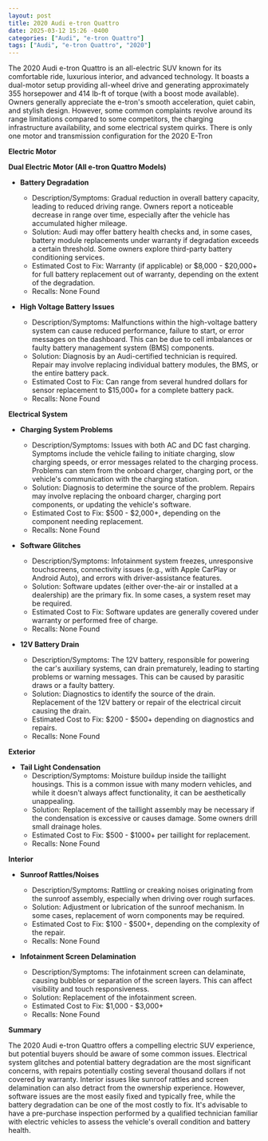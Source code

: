 ```yaml
---
layout: post
title: 2020 Audi e-tron Quattro
date: 2025-03-12 15:26 -0400
categories: ["Audi", "e-tron Quattro"]
tags: ["Audi", "e-tron Quattro", "2020"]
---
```

The 2020 Audi e-tron Quattro is an all-electric SUV known for its comfortable ride, luxurious interior, and advanced technology. It boasts a dual-motor setup providing all-wheel drive and generating approximately 355 horsepower and 414 lb-ft of torque (with a boost mode available). Owners generally appreciate the e-tron's smooth acceleration, quiet cabin, and stylish design. However, some common complaints revolve around its range limitations compared to some competitors, the charging infrastructure availability, and some electrical system quirks. There is only one motor and transmission configuration for the 2020 E-Tron

**Electric Motor**

**Dual Electric Motor (All e-tron Quattro Models)**

*   **Battery Degradation**
    *   Description/Symptoms: Gradual reduction in overall battery capacity, leading to reduced driving range. Owners report a noticeable decrease in range over time, especially after the vehicle has accumulated higher mileage.
    *   Solution: Audi may offer battery health checks and, in some cases, battery module replacements under warranty if degradation exceeds a certain threshold. Some owners explore third-party battery conditioning services.
    *   Estimated Cost to Fix: Warranty (if applicable) or $8,000 - $20,000+ for full battery replacement out of warranty, depending on the extent of the degradation.
    *   Recalls: None Found

*   **High Voltage Battery Issues**
    * Description/Symptoms: Malfunctions within the high-voltage battery system can cause reduced performance, failure to start, or error messages on the dashboard. This can be due to cell imbalances or faulty battery management system (BMS) components.
    * Solution: Diagnosis by an Audi-certified technician is required. Repair may involve replacing individual battery modules, the BMS, or the entire battery pack.
    * Estimated Cost to Fix: Can range from several hundred dollars for sensor replacement to $15,000+ for a complete battery pack.
    * Recalls: None Found

**Electrical System**

*   **Charging System Problems**
    *   Description/Symptoms: Issues with both AC and DC fast charging. Symptoms include the vehicle failing to initiate charging, slow charging speeds, or error messages related to the charging process. Problems can stem from the onboard charger, charging port, or the vehicle's communication with the charging station.
    *   Solution: Diagnosis to determine the source of the problem. Repairs may involve replacing the onboard charger, charging port components, or updating the vehicle's software.
    *   Estimated Cost to Fix: $500 - $2,000+, depending on the component needing replacement.
    *   Recalls: None Found

*   **Software Glitches**
    *   Description/Symptoms: Infotainment system freezes, unresponsive touchscreens, connectivity issues (e.g., with Apple CarPlay or Android Auto), and errors with driver-assistance features.
    *   Solution: Software updates (either over-the-air or installed at a dealership) are the primary fix. In some cases, a system reset may be required.
    *   Estimated Cost to Fix: Software updates are generally covered under warranty or performed free of charge.
    *   Recalls: None Found

*   **12V Battery Drain**
    *   Description/Symptoms: The 12V battery, responsible for powering the car's auxiliary systems, can drain prematurely, leading to starting problems or warning messages. This can be caused by parasitic draws or a faulty battery.
    *   Solution: Diagnostics to identify the source of the drain. Replacement of the 12V battery or repair of the electrical circuit causing the drain.
    *   Estimated Cost to Fix: $200 - $500+ depending on diagnostics and repairs.
    *   Recalls: None Found

**Exterior**

*   **Tail Light Condensation**
    *   Description/Symptoms: Moisture buildup inside the taillight housings. This is a common issue with many modern vehicles, and while it doesn't always affect functionality, it can be aesthetically unappealing.
    *   Solution: Replacement of the taillight assembly may be necessary if the condensation is excessive or causes damage. Some owners drill small drainage holes.
    *   Estimated Cost to Fix: $500 - $1000+ per taillight for replacement.
    *   Recalls: None Found

**Interior**

*   **Sunroof Rattles/Noises**
    *   Description/Symptoms: Rattling or creaking noises originating from the sunroof assembly, especially when driving over rough surfaces.
    *   Solution: Adjustment or lubrication of the sunroof mechanism. In some cases, replacement of worn components may be required.
    *   Estimated Cost to Fix: $100 - $500+, depending on the complexity of the repair.
    *   Recalls: None Found

*   **Infotainment Screen Delamination**
    *   Description/Symptoms: The infotainment screen can delaminate, causing bubbles or separation of the screen layers. This can affect visibility and touch responsiveness.
    *   Solution: Replacement of the infotainment screen.
    *   Estimated Cost to Fix: $1,000 - $3,000+
    *   Recalls: None Found

**Summary**

The 2020 Audi e-tron Quattro offers a compelling electric SUV experience, but potential buyers should be aware of some common issues. Electrical system glitches and potential battery degradation are the most significant concerns, with repairs potentially costing several thousand dollars if not covered by warranty. Interior issues like sunroof rattles and screen delamination can also detract from the ownership experience. However, software issues are the most easily fixed and typically free, while the battery degradation can be one of the most costly to fix. It's advisable to have a pre-purchase inspection performed by a qualified technician familiar with electric vehicles to assess the vehicle's overall condition and battery health.

